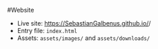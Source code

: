 #Website

- Live site: https://SebastianGalbenus.github.io/<REPO>/
- Entry file: `index.html`
- Assets: `assets/images/` and `assets/downloads/`
